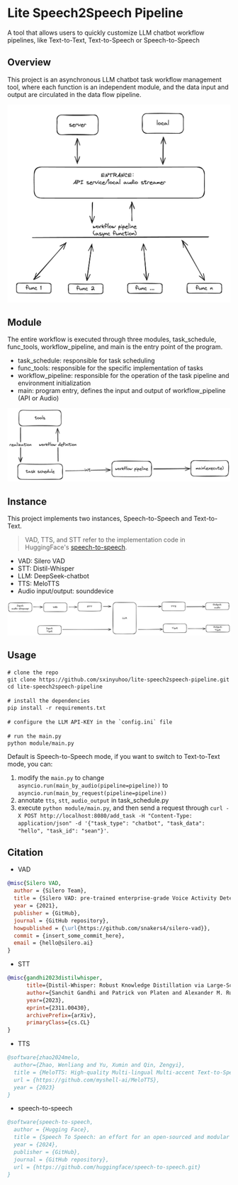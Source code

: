 # Lite Speech2Speech Pipeline

A tool that allows users to quickly customize LLM chatbot workflow pipelines, like Text-to-Text, Text-to-Speech or Speech-to-Speech

## Overview

This project is an asynchronous LLM chatbot task workflow management tool, where each function is an independent module, and the data input and output are circulated in the data flow pipeline.

![pipeline structure](./docs/img/pipeline%20structure.png)

## Module

The entire workflow is executed through three modules, task_schedule, func_tools, workflow_pipeline, and main is the entry point of the program.

- task_schedule: responsible for task scheduling  
- func_tools: responsible for the specific implementation of tasks
- workflow_pipeline: responsible for the operation of the task pipeline and environment initialization
- main: program entry, defines the input and output of workflow_pipeline (API or Audio)

![pipeline structure](./docs/img/pipeline%20function%20implementation.png)

## Instance

This project implements two instances, Speech-to-Speech and Text-to-Text.
> VAD, TTS, and STT refer to the implementation code in HuggingFace's [speech-to-speech](https://github.com/huggingface/speech-to-speech.git).

- VAD: Silero VAD
- STT: Distil-Whisper
- LLM: DeepSeek-chatbot
- TTS: MeloTTS
- Audio input/output: sounddevice

![pipeline instance](./docs/img/pipeline%20instance.png)

## Usage

```shell
# clone the repo
git clone https://github.com/sxinyuhoo/lite-speech2speech-pipeline.git
cd lite-speech2speech-pipeline

# install the dependencies
pip install -r requirements.txt

# configure the LLM API-KEY in the `config.ini` file

# run the main.py
python module/main.py

```

Default is Speech-to-Speech mode, if you want to switch to Text-to-Text mode, you can:

1. modify the `main.py` to change `asyncio.run(main_by_audio(pipeline=pipeline))` to `asyncio.run(main_by_request(pipeline=pipeline))`
2. annotate `tts`, `stt`, `audio_output` in task_schedule.py
3. execute `python module/main.py`, and then send a request through `curl -X POST http://localhost:8080/add_task -H "Content-Type: application/json" -d '{"task_type": "chatbot", "task_data": "hello", "task_id": "sean"}'`.

## Citation

- VAD

```bibtex
@misc{Silero VAD,
  author = {Silero Team},
  title = {Silero VAD: pre-trained enterprise-grade Voice Activity Detector (VAD), Number Detector and Language Classifier},
  year = {2021},
  publisher = {GitHub},
  journal = {GitHub repository},
  howpublished = {\url{https://github.com/snakers4/silero-vad}},
  commit = {insert_some_commit_here},
  email = {hello@silero.ai}
}
```

- STT

```bibtex
@misc{gandhi2023distilwhisper,
      title={Distil-Whisper: Robust Knowledge Distillation via Large-Scale Pseudo Labelling},
      author={Sanchit Gandhi and Patrick von Platen and Alexander M. Rush},
      year={2023},
      eprint={2311.00430},
      archivePrefix={arXiv},
      primaryClass={cs.CL}
}
```

- TTS

```bibtex
@software{zhao2024melo,
  author={Zhao, Wenliang and Yu, Xumin and Qin, Zengyi},
  title = {MeloTTS: High-quality Multi-lingual Multi-accent Text-to-Speech},
  url = {https://github.com/myshell-ai/MeloTTS},
  year = {2023}
}
```

- speech-to-speech

```bibtex
@software{speech-to-speech,
  author = {Hugging Face},
  title = {Speech To Speech: an effort for an open-sourced and modular GPT4-o},
  year = {2024},
  publisher = {GitHub},
  journal = {GitHub repository},
  url = {https://github.com/huggingface/speech-to-speech.git}
}
```
